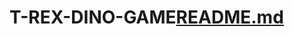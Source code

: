 # T-REX-DINO-GAME[README.md](https://github.com/poojad2101/T-REX-DINO-GAME/files/8835813/README.md)
